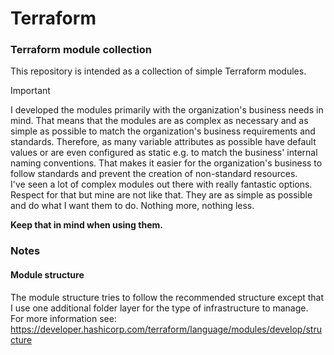 # Terraform

### Terraform module collection

This repository is intended as a collection of simple Terraform modules.  

> [!IMPORTANT]
>I developed the modules primarily with the organization's business needs in mind. That means that the modules are as complex as necessary and as simple as possible to match the organization's business requirements and standards. Therefore, as many variable attributes as possible have default values or are even configured as static e.g. to match the business' internal naming conventions. That makes it easier for the organization's business to follow standards and prevent the creation of non-standard resources.  
>I've seen a lot of complex modules out there with really fantastic options. Respect for that but mine are not like that. They are as simple as possible and do what I want them to do. Nothing more, nothing less.  
>  
>**Keep that in mind when using them.**  

### Notes

#### Module structure

The module structure tries to follow the recommended structure except that I use one additional folder layer for the type of infrastructure to manage.  
For more information see: https://developer.hashicorp.com/terraform/language/modules/develop/structure  